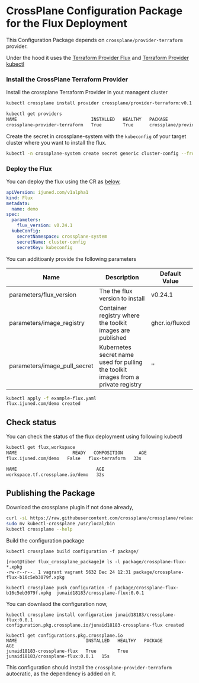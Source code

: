 # CrossPlane Configuration Package for the Flux Deployment

This Configuration Package depends on `crossplane/provider-terraform` provider. 

Under the hood it uses the [Terraform Provider Flux](https://github.com/fluxcd/terraform-provider-flux)  and [Terraform Provider kubectl](https://github.com/gavinbunney/terraform-provider-kubectl) 



### Install the CrossPlane Terraform Provider

Install the crossplane Terraform Provider in yout managent cluster

```bash
kubectl crossplane install provider crossplane/provider-terraform:v0.1.2

kubectl get providers
NAME                            INSTALLED   HEALTHY   PACKAGE                                AGE
crossplane-provider-terraform   True        True      crossplane/provider-terraform:v0.1.2   6h56m
```

Create the secret in crossplane-system with the `kubeconfig` of your target cluster where you want to install the flux. 

```bash
kubectl -n crossplane-system create secret generic cluster-config --from-file=kubeconfig=/tmp/vcluster-flux.yaml
```

### Deploy the Flux

You can deploy the flux using the CR as [below](./example-flux.yaml),

```yaml
apiVersion: ijuned.com/v1alpha1
kind: Flux
metadata:
  name: demo
spec:
  parameters:
    flux_version: v0.24.1
  kubeConfig:
    secretNamespace: crossplane-system
    secretName: cluster-config
    secretKey: kubeconfig
```

You can additioanly provide the following parameters 

| Name                         | Description                                                  | Default Value  |
| ---------------------------- | ------------------------------------------------------------ | -------------- |
| parameters/flux_version      | The the flux version to install                              | v0.24.1        |
| parameters/image_registry    | Container registry where the toolkit images are published    | ghcr.io/fluxcd |
| parameters/image_pull_secret | Kubernetes secret name used for pulling the toolkit images from a private registry | ''             |

```bash
kubectl apply -f example-flux.yaml
flux.ijuned.com/demo created
```



## Check status

You can check the status of the flux deployment using following kubectl

````bash
kubectl get flux,workspace
NAME                     READY   COMPOSITION      AGE
flux.ijuned.com/demo   False   flux-terraform   33s

NAME                              AGE
workspace.tf.crossplane.io/demo   32s
````



## Publishing the Package

Download the crossplane plugin if not done already,

```bash
curl -sL https://raw.githubusercontent.com/crossplane/crossplane/release-1.5/install.sh | sh
sudo mv kubectl-crossplane /usr/local/bin
kubectl crossplane --help
```

Build the configuration package 

```
kubectl crossplane build configuration -f package/

[root@tiber flux_crossplane_package]# ls -l package/crossplane-flux-*.xpkg
-rw-r--r--. 1 vagrant vagrant 5632 Dec 24 12:31 package/crossplane-flux-b16c5eb3079f.xpkg

kubectl crossplane push configuration -f package/crossplane-flux-b16c5eb3079f.xpkg  junaid18183/crossplane-flux:0.0.1
```

You can downlaod the configuration now, 

```
kubectl crossplane install configuration junaid18183/crossplane-flux:0.0.1
configuration.pkg.crossplane.io/junaid18183-crossplane-flux created

kubectl get configurations.pkg.crossplane.io
NAME                          INSTALLED   HEALTHY   PACKAGE                             AGE
junaid18183-crossplane-flux   True        True      junaid18183/crossplane-flux:0.0.1   15s
```

This configuration should install the `crossplane-provider-terraform` autocratic, as the dependency is added on it.